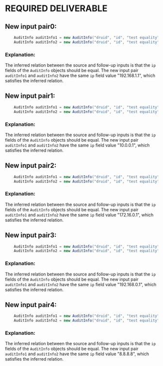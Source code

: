 # REQUIRED DELIVERABLE
## New input pair0:
```java
    AuditInfo auditInfo1 = new AuditInfo("druid", "id", "test equality", "192.168.1.1");
    AuditInfo auditInfo2 = new AuditInfo("druid", "id", "test equality", "192.168.1.1");
```
### Explanation:
The inferred relation between the source and follow-up inputs is that the `ip` fields of the `AuditInfo` objects should be equal. The new input pair `auditInfo1` and `auditInfo2` have the same `ip` field value "192.168.1.1", which satisfies the inferred relation.

## New input pair1:
```java
    AuditInfo auditInfo1 = new AuditInfo("druid", "id", "test equality", "10.0.0.1");
    AuditInfo auditInfo2 = new AuditInfo("druid", "id", "test equality", "10.0.0.1");
```
### Explanation:
The inferred relation between the source and follow-up inputs is that the `ip` fields of the `AuditInfo` objects should be equal. The new input pair `auditInfo1` and `auditInfo2` have the same `ip` field value "10.0.0.1", which satisfies the inferred relation.

## New input pair2:
```java
    AuditInfo auditInfo1 = new AuditInfo("druid", "id", "test equality", "172.16.0.1");
    AuditInfo auditInfo2 = new AuditInfo("druid", "id", "test equality", "172.16.0.1");
```
### Explanation:
The inferred relation between the source and follow-up inputs is that the `ip` fields of the `AuditInfo` objects should be equal. The new input pair `auditInfo1` and `auditInfo2` have the same `ip` field value "172.16.0.1", which satisfies the inferred relation.

## New input pair3:
```java
    AuditInfo auditInfo1 = new AuditInfo("druid", "id", "test equality", "192.168.0.1");
    AuditInfo auditInfo2 = new AuditInfo("druid", "id", "test equality", "192.168.0.1");
```
### Explanation:
The inferred relation between the source and follow-up inputs is that the `ip` fields of the `AuditInfo` objects should be equal. The new input pair `auditInfo1` and `auditInfo2` have the same `ip` field value "192.168.0.1", which satisfies the inferred relation.

## New input pair4:
```java
    AuditInfo auditInfo1 = new AuditInfo("druid", "id", "test equality", "8.8.8.8");
    AuditInfo auditInfo2 = new AuditInfo("druid", "id", "test equality", "8.8.8.8");
```
### Explanation:
The inferred relation between the source and follow-up inputs is that the `ip` fields of the `AuditInfo` objects should be equal. The new input pair `auditInfo1` and `auditInfo2` have the same `ip` field value "8.8.8.8", which satisfies the inferred relation.
